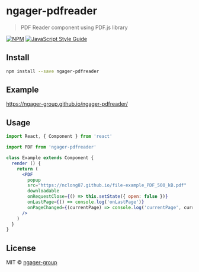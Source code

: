 # ngager-pdfreader

> PDF Reader component using PDF.js library

[![NPM](https://img.shields.io/npm/v/@meetingmaker/pdfreader)](https://www.npmjs.com/package/@meetingmaker/pdfreader) [![JavaScript Style Guide](https://img.shields.io/badge/code_style-standard-brightgreen.svg)](https://standardjs.com)

## Install

```bash
npm install --save ngager-pdfreader
```
## Example
https://ngager-group.github.io/ngager-pdfreader/

## Usage

```jsx
import React, { Component } from 'react'

import PDF from 'ngager-pdfreader'

class Example extends Component {
  render () {
    return (
      <PDF
        popup
        src="https://nclong87.github.io/file-example_PDF_500_kB.pdf"
        downloadable
        onRequestClose={() => this.setState({ open: false })}
        onLastPage={() => console.log('onLastPage')}
        onPageChanged={(currentPage) => console.log('currentPage', currentPage)}
      />
    )
  }
}
```

## License

MIT © [ngager-group](https://github.com/ngager-group)

